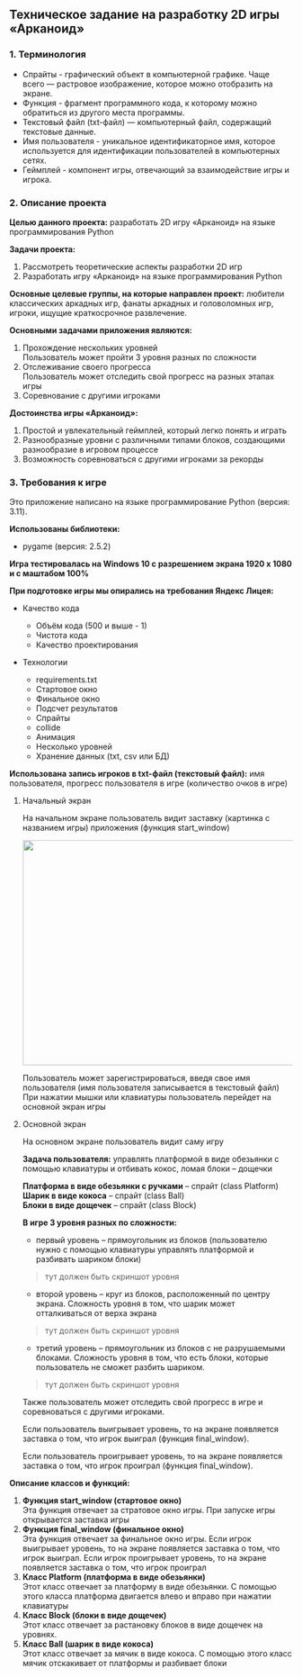## Техническое задание на разработку 2D игры «Арканоид»
### **1.	Терминология**  
* Спрайты - графический объект в компьютерной графике. Чаще всего — растровое изображение, которое можно отобразить на экране.  
* Функция - фрагмент программного кода, к которому можно обратиться из другого места программы.  
* Текстовый файл (txt-файл) — компьютерный файл, содержащий текстовые данные.  
* Имя пользователя - уникальное идентификаторное имя, которое используется для идентификации пользователей в компьютерных сетях.  
* Геймплей - компонент игры, отвечающий за взаимодействие игры и игрока.  
  	
### **2.	Описание проекта**

**Целью данного проекта:** разработать 2D игру «Арканоид» на языке программирования Python

**Задачи проекта:**  
1.	Рассмотреть теоретические аспекты разработки 2D игр  
2.	Разработать игру «Арканоид» на языке программирования Python

**Основные целевые группы, на которые направлен проект:** любители классических аркадных игр, фанаты аркадных и головоломных игр, игроки, ищущие краткосрочное развлечение.

**Основными задачами приложения являются:**
1.	Прохождение нескольких уровней  
    Пользователь может пройти 3 уровня разных по сложности
2.	Отслеживание своего прогресса  
    Пользователь может отследить свой прогресс на разных этапах игры
3.	Соревнование с другими игроками

**Достоинства игры «Арканоид»:**
1. Простой и увлекательный геймплей, который легко понять и играть
2. Разнообразные уровни с различными типами блоков, создающими разнообразие в игровом процессе
3. Возможность соревноваться с другими игроками за рекорды
   
### **3.	Требования к игре**

Это приложение написано на языке программирование Python (версия: 3.11).

**Использованы библиотеки:**
- pygame (версия: 2.5.2)

**Игра тестировалась на Windows 10 с разрешением экрана 1920 x 1080 и с маштабом 100%**

**При подготовке игры мы опирались на требования Яндекс Лицея:**

- Качество кода
  - Объём кода (500 и выше - 1)
  - Чистота кода
  - Качество проектирования

- Технологии
  
  - requirements.txt
  - Стартовое окно
  - Финальное окно
  - Подсчет результатов
  - Спрайты
  - collide
  - Анимация
  - Несколько уровней
  - Хранение данных (txt, csv или БД)

**Использована запись игроков в txt-файл (текстовый файл):** имя пользователя, прогресс пользователя в игре (количество очков в игре)

1. Начальный экран
   
   На начальном экране пользователь видит заставку (картинка с названием игры) приложения (функция start_window)
   
   <image src="https://github.com/millfsw/Arkanoid/assets/145267104/7750074e-5d3e-49ae-81f8-33f50a0c3f71" width="600" height="400">

   Пользователь может зарегистрироваться, введя свое имя пользователя (имя пользователя записывается в текстовый файл)  
   При нажатии мышки или клавиатуры пользователь перейдет на основной экран игры

3. Основной экран

   На основном экране пользователь видит саму игру

   **Задача пользователя:** управлять платформой в виде обезьянки с помощью клавиатуры и отбивать кокос, ломая блоки – дощечки

   **Платформа в виде обезьянки с ручками** – спрайт (class Platform)  
   **Шарик в виде кокоса** – спрайт (class Ball)  
   **Блоки в виде дощечек** – спрайт (class Block)  

   **В игре 3 уровня разных по сложности:**
   - первый уровень – прямоугольник из блоков (пользователю нужно с помощью клавиатуры управлять платформой и разбивать шариком блоки)  
   > тут должен быть скриншот уровня
   - второй уровень – круг из блоков, расположенный по центру экрана. Сложность уровня в том, что шарик может отталкиваться от верха экрана  
   > тут должен быть скриншот уровня
   - третий уровень – прямоугольник из блоков с не разрушаемыми блоками. Сложность уровня в том, что есть блоки, которые пользователь не сможет разбить шариком.  
   > тут должен быть скриншот уровня
   
   Также пользователь может отследить свой прогресс в игре и соревноваться с другими игроками.
   
   Если пользователь выигрывает уровень, то на экране появляется заставка о том, что игрок выиграл (функция final_window).
   
   Если пользователь проигрывает уровень, то на экране появляется заставка о том, что игрок проиграл (функция final_window).

**Описание классов и функций:**
1. **Функция start_window (стартовое окно)**   
Эта функция отвечает за стратовое окно игры. При запуске игры открывается заставка игры
2. **Функция final_window (финальное окно)**    
Эта функция отвечает за финальное окно игры. Если игрок выигрывает уровень, то на экране появляется заставка о том, что игрок выиграл. Если игрок проигрывает уровень, то на экране появляется заставка о том, что игрок проиграл
3. **Класс Platform (платформа в виде обезьянки)**  
Этот класс отвечает за платформу в виде обезьянки. С помощью этого класса платформа двигается влево и вправо при нажатии клавиатуры
4. **Класс Block (блоки в виде дощечек)**   
Этот класс отвечает за растановку блоков в виде дощечек на уровнях.
5. **Класс Ball (шарик в виде кокоса)**    
Этот класс отвечает за мячик в виде кокоса. С помощью этого класс мячик отскакивает от платформы и разбивает блоки
    

